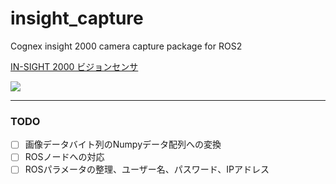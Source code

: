 # insight_capture

Cognex insight 2000 camera capture package for ROS2

[IN-SIGHT 2000 ビジョンセンサ](https://www.cognex.com/ja-jp/products/machine-vision/vision-sensors/in-sight-2000-vision-sensors)

![](https://www.cognex.com/library/media/products/products-home-module/in-sight-2000.png)

---

### TODO

- [ ] 画像データバイト列のNumpyデータ配列への変換
- [ ] ROSノードへの対応
- [ ] ROSパラメータの整理、ユーザー名、パスワード、IPアドレス